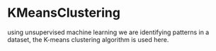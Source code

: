 # KMeansClustering
using unsupervised machine learning we are identifying patterns in a dataset, the K-means clustering algorithm is used here.
